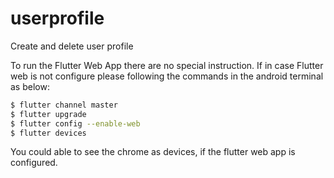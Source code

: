 # userprofile

Create and delete user profile

To run the Flutter Web App there are no special instruction. If in case Flutter web is not configure please following the commands in the android terminal as below:

```bash
$ flutter channel master
$ flutter upgrade
$ flutter config --enable-web
$ flutter devices
```
You could able to see the chrome as devices, if the flutter web app is configured.
